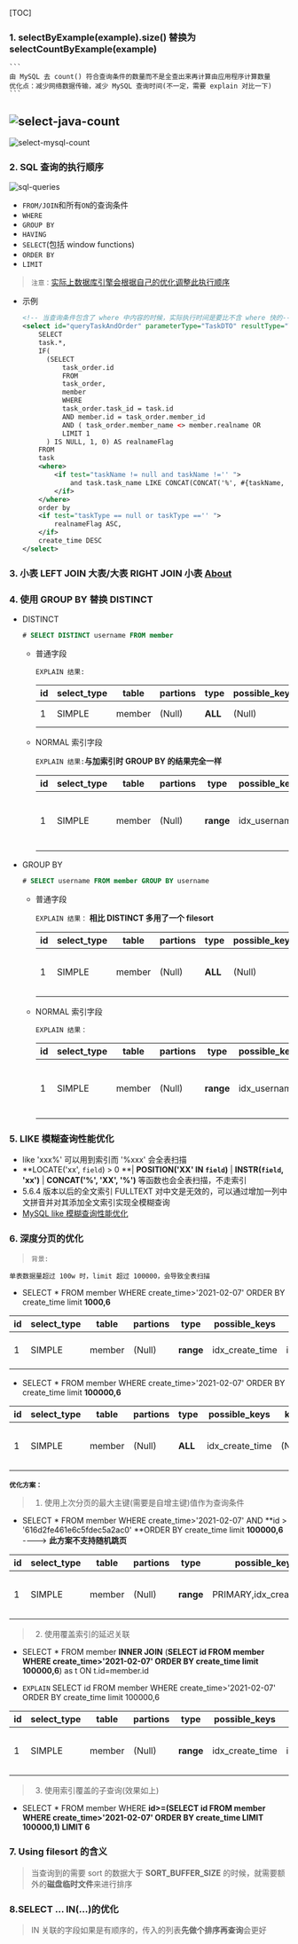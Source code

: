 [TOC]



### 1. selectByExample(example).size() 替换为 selectCountByExample(example)

	```
	由 MySQL 去 count() 符合查询条件的数量而不是全查出来再计算由应用程序计算数量
	优化点：减少网络数据传输，减少 MySQL 查询时间(不一定，需要 explain 对比一下)
	```
![select-java-count](imgs/select-java-count.PNG)
---
![select-mysql-count](imgs/select-mysql-count.PNG)

### 2. SQL 查询的执行顺序

![sql-queries](imgs/sql-queries.jpeg)

- `FROM/JOIN`和所有`ON`的查询条件
- `WHERE`
- `GROUP BY`
- `HAVING`
- `SELECT`(包括 window functions)
- `ORDER BY`
- `LIMIT`

> `注意：`[实际上数据库引擎会根据自己的优化调整此执行顺序](https://jvns.ca/blog/2019/10/03/sql-queries-don-t-start-with-select/)

- 示例

  ```xml
  <!-- 当查询条件包含了 where 中内容的时候，实际执行时间是要比不含 where 快的-->
  <select id="queryTaskAndOrder" parameterType="TaskDTO" resultType="TaskVo">
      SELECT
      task.*,
      IF(
      	(SELECT
      		task_order.id
      		FROM
      		task_order,
      		member
      		WHERE
      		task_order.task_id = task.id
      		AND member.id = task_order.member_id
      		AND ( task_order.member_name <> member.realname OR 				task_order.member_idcard <> member.idcard )
      		LIMIT 1
      	) IS NULL, 1, 0) AS realnameFlag
      FROM
      task
      <where>
          <if test="taskName != null and taskName !='' ">
              and task.task_name LIKE CONCAT(CONCAT('%', #{taskName, jdbcType=VARCHAR}),'%')
          </if>
      </where>
      order by
      <if test="taskType == null or taskType =='' ">
          realnameFlag ASC,
      </if>
      create_time DESC
  </select>
  ```

  

### 3. 小表 LEFT JOIN 大表/大表 RIGHT JOIN 小表 [About](https://www.jianshu.com/p/3a06b1814009)

### 4. 使用 GROUP BY 替换 DISTINCT

- DISTINCT

  ```sql
  # SELECT DISTINCT username FROM member
  ```

  - 普通字段

    `EXPLAIN 结果:`

    | id   | select_type | table  | partions | type    | possible_keys | key    | key_len | ref    | rows      | filtered   | Extra                |
    | ---- | ----------- | ------ | -------- | ------- | ------------- | ------ | ------- | ------ | --------- | ---------- | -------------------- |
    | 1    | SIMPLE      | member | (Null)   | **ALL** | (Null)        | (Null) | (Null)  | (Null) | **11787** | **100.00** | **Using  temporary** |

    

  - NORMAL 索引字段

    `EXPLAIN 结果:`**与加索引时 GROUP BY 的结果完全一样**

    | id   | select_type | table  | partions | type      | possible_keys | key          | key_len | ref    | rows     | filtered   | Extra                         |
    | ---- | ----------- | ------ | -------- | --------- | ------------- | ------------ | ------- | ------ | -------- | ---------- | ----------------------------- |
    | 1    | SIMPLE      | member | (Null)   | **range** | idx_username  | idx_username | 62      | (Null) | **2349** | **100.00** | **Using  index for group-by** |

- GROUP BY

  ```sql
  # SELECT username FROM member GROUP BY username
  ```

  - 普通字段

    `EXPLAIN 结果：` **相比 DISTINCT 多用了一个 filesort**

    | id   | select_type | table  | partions | type    | possible_keys | key    | key_len | ref    | rows      | filtered   | Extra                                |
    | ---- | ----------- | ------ | -------- | ------- | ------------- | ------ | ------- | ------ | --------- | ---------- | ------------------------------------ |
    | 1    | SIMPLE      | member | (Null)   | **ALL** | (Null)        | (Null) | (Null)  | (Null) | **11787** | **100.00** | **Using  temporary; Using filesort** |

    

  - NORMAL 索引字段

    `EXPLAIN 结果：`

    | id   | select_type | table  | partions | type      | possible_keys | key          | key_len | ref    | rows     | filtered   | Extra                         |
    | ---- | ----------- | ------ | -------- | --------- | ------------- | ------------ | ------- | ------ | -------- | ---------- | ----------------------------- |
    | 1    | SIMPLE      | member | (Null)   | **range** | idx_username  | idx_username | 62      | (Null) | **2349** | **100.00** | **Using  index for group-by** |

### 5. LIKE 模糊查询性能优化

- like 'xxx%' 可以用到索引而 '%xxx' 会全表扫描
- **LOCATE('xx', `field`) > 0 **| **POSITION('XX' IN `field`)** | **INSTR(`field`, 'xx')** | **CONCAT('%', 'XX', '%')** 等函数也会全表扫描，不走索引
- 5.6.4 版本以后的全文索引 FULLTEXT 对中文是无效的，可以通过增加一列中文拼音并对其添加全文索引实现全模糊查询
- [MySQL like 模糊查询性能优化](https://cloud.tencent.com/developer/article/1159624)



### 6. 深度分页的优化

> `背景:`

```
单表数据量超过 100w 时，limit 超过 100000，会导致全表扫描
```

- SELECT * FROM member WHERE create_time>'2021-02-07' ORDER BY create_time limit **1000,6**

| id   | select_type | table  | partions | type      | possible_keys   | key             | key_len | ref    | rows       | filtered   | Extra                     |
| ---- | ----------- | ------ | -------- | --------- | --------------- | --------------- | ------- | ------ | ---------- | ---------- | ------------------------- |
| 1    | SIMPLE      | member | (Null)   | **range** | idx_create_time | idx_create_time | 6       | (Null) | **257677** | **100.00** | **Using index condition** |

- SELECT * FROM member WHERE create_time>'2021-02-07' ORDER BY create_time limit **100000,6**

| id   | select_type | table  | partions | type    | possible_keys   | key    | key_len | ref    | rows       | filtered  | Extra                           |
| ---- | ----------- | ------ | -------- | ------- | --------------- | ------ | ------- | ------ | ---------- | --------- | ------------------------------- |
| 1    | SIMPLE      | member | (Null)   | **ALL** | idx_create_time | (Null) | (Null)  | (Null) | **552719** | **50.00** | **Using where; Using filesort** |

**`优化方案：`**

> 1. 使用上次分页的最大主键(需要是自增主键)值作为查询条件

- SELECT * FROM member WHERE create_time>'2021-02-07' AND **id > '616d2fe461e6c5fdec5a2ac0' **ORDER BY create_time limit **100000,6**  ----> **此方案不支持随机跳页**

| id   | select_type | table  | partions | type      | possible_keys           | key     | key_len | ref    | rows       | filtered  | Extra                           |
| ---- | ----------- | ------ | -------- | --------- | ----------------------- | ------- | ------- | ------ | ---------- | --------- | ------------------------------- |
| 1    | SIMPLE      | member | (Null)   | **range** | PRIMARY,idx_create_time | PRIMARY | 96      | (Null) | **301641** | **50.00** | **Using where; Using filesort** |

> 2. 使用覆盖索引的延迟关联

- SELECT * FROM member **INNER JOIN** (**SELECT id FROM member WHERE create_time>'2021-02-07' ORDER BY create_time limit 100000,6**) as t ON t.id=member.id

- `EXPLAIN` SELECT id FROM member WHERE create_time>'2021-02-07' ORDER BY create_time limit 100000,6

| id   | select_type | table  | partions | type      | possible_keys   | key             | key_len | ref    | rows       | filtered   | Extra                        |
| ---- | ----------- | ------ | -------- | --------- | --------------- | --------------- | ------- | ------ | ---------- | ---------- | ---------------------------- |
| 1    | SIMPLE      | member | (Null)   | **range** | idx_create_time | idx_create_time | 6       | (Null) | **301641** | **100.00** | **Using where; Using index** |

> 3. 使用索引覆盖的子查询(效果如上)

- SELECT * FROM member WHERE **id>=(SELECT id FROM member WHERE create_time>'2021-02-07' ORDER BY create_time LIMIT 100000,1) LIMIT 6**



### 7. Using filesort 的含义

> 当查询到的需要 sort 的数据大于 **SORT_BUFFER_SIZE** 的时候，就需要额外的**磁盘临时文件**来进行排序



### 8.SELECT ... IN(...)的优化

> IN 关联的字段如果是有顺序的，传入的列表**先做个排序再查询**会更好